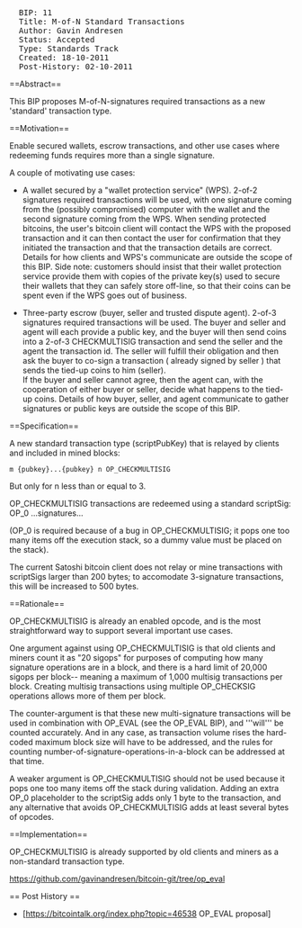 <pre>
  BIP: 11
  Title: M-of-N Standard Transactions
  Author: Gavin Andresen <gavinandresen@gmail.com>
  Status: Accepted
  Type: Standards Track
  Created: 18-10-2011
  Post-History: 02-10-2011
</pre>

==Abstract==

This BIP proposes M-of-N-signatures required transactions as a new 'standard' transaction type.

==Motivation==

Enable secured wallets, escrow transactions, and other use cases where redeeming funds requires more than a single signature.

A couple of motivating use cases:

* A wallet secured by a "wallet protection service" (WPS).  2-of-2 signatures required transactions will be used, with one signature coming from the (possibly compromised) computer with the wallet and the second signature coming from the WPS. When sending protected bitcoins, the user's bitcoin client will contact the WPS with the proposed transaction and it can then contact the user for confirmation that they initiated the transaction and that the transaction details are correct. Details for how clients and WPS's communicate are outside the scope of this BIP. Side note: customers should insist that their wallet protection service provide them with copies of the private key(s) used to secure their wallets that they can safely store off-line, so that their coins can be spent even if the WPS goes out of business.

* Three-party escrow (buyer, seller and trusted dispute agent). 2-of-3 signatures required transactions will be used. The buyer and seller and agent will each provide a public key, and the buyer will then send coins into a 2-of-3 CHECKMULTISIG transaction and send the seller and the agent the transaction id. The seller will fulfill their obligation and then ask the buyer to co-sign a transaction ( already signed by seller ) that sends the tied-up coins to him (seller).<br />If the buyer and seller cannot agree, then the agent can, with the cooperation of either buyer or seller, decide what happens to the tied-up coins.  Details of how buyer, seller, and agent communicate to gather signatures or public keys are outside the scope of this BIP.

==Specification==

A new standard transaction type (scriptPubKey) that is relayed by clients and included in mined blocks:

    m {pubkey}...{pubkey} n OP_CHECKMULTISIG

But only for n less than or equal to 3.

OP_CHECKMULTISIG transactions are redeemed using a standard scriptSig:
    OP_0 ...signatures...

(OP_0 is required because of a bug in OP_CHECKMULTISIG; it pops one too many items off the execution stack, so a dummy value must be placed on the stack).

The current Satoshi bitcoin client does not relay or mine transactions with scriptSigs larger than 200 bytes; to accomodate 3-signature transactions, this will be increased to 500 bytes.

==Rationale==

OP_CHECKMULTISIG is already an enabled opcode, and is the most straightforward way to support several important use cases.

One argument against using OP_CHECKMULTISIG is that old clients and miners count it as "20 sigops" for purposes of computing how many signature operations are in a block, and there is a hard limit of 20,000 sigops per block-- meaning a maximum of 1,000 multisig transactions per block. Creating multisig transactions using multiple OP_CHECKSIG operations allows more of them per block.

The counter-argument is that these new multi-signature transactions will be used in combination with OP_EVAL (see the OP_EVAL BIP), and '''will''' be counted accurately. And in any case, as transaction volume rises the hard-coded maximum block size will have to be addressed, and the rules for counting number-of-signature-operations-in-a-block can be addressed at that time.

A weaker argument is OP_CHECKMULTISIG should not be used because it pops one too many items off the stack during validation. Adding an extra OP_0 placeholder to the scriptSig adds only 1 byte to the transaction, and any alternative that avoids OP_CHECKMULTISIG adds at least several bytes of opcodes.

==Implementation==

OP_CHECKMULTISIG is already supported by old clients and miners as a non-standard transaction type.

https://github.com/gavinandresen/bitcoin-git/tree/op_eval

== Post History ==

* [https://bitcointalk.org/index.php?topic=46538 OP_EVAL proposal]

